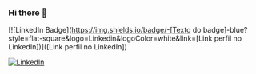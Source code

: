 ### Hi there 👋

[![LinkedIn Badge](https://img.shields.io/badge/-[Texto do badge]-blue?style=flat-square&logo=Linkedin&logoColor=white&link=[Link perfil no LinkedIn])]([Link perfil no LinkedIn])

<a href="[Link perfil no LinkedIn]"><img alt="LinkedIn" src="https://img.shields.io/badge/LinkedIn-0077B5?style=for-the-badge&logo=linkedin&logoColor=white" /></a>

<!--
**miguel-inacio/miguel-inacio** is a ✨ _special_ ✨ repository because its `README.md` (this file) appears on your GitHub profile.

Here are some ideas to get you started:

- 🔭 I’m currently working on ...
- 🌱 I’m currently learning ...
- 👯 I’m looking to collaborate on ...
- 🤔 I’m looking for help with ...
- 💬 Ask me about ...
- 📫 How to reach me: ...
- 😄 Pronouns: ...
- ⚡ Fun fact: ...
-->
